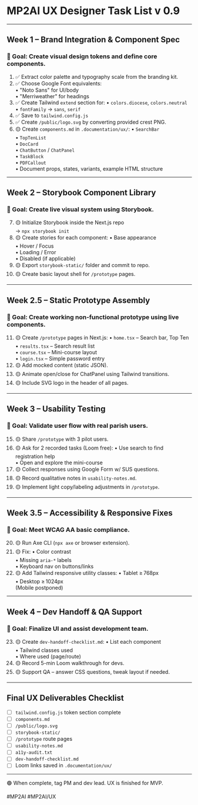 # MP2AI UX Designer Task List v 0.9

---

## Week 1 – Brand Integration & Component Spec

### 🎯 Goal: Create visual design tokens and define core components.

1. ✅ Extract color palette and typography scale from the branding kit.
2. ✅ Choose Google Font equivalents:  
   • "Noto Sans" for UI/body  
   • "Merriweather" for headings
3. ✅ Create Tailwind `extend` section for:
   • `colors.diocese`, `colors.neutral`  
   • `fontFamily` → `sans`, `serif`
4. ✅ Save to `tailwind.config.js`
5. ✅ Create `/public/logo.svg` by converting provided crest PNG.
6. 🟡 Create `components.md` in `.documentation/ux/`:
   • `SearchBar`  
   • `TopTenList`  
   • `DocCard`  
   • `ChatButton` / `ChatPanel`  
   • `TaskBlock`  
   • `PDFCallout`  
   • Document props, states, variants, example HTML structure

---

## Week 2 – Storybook Component Library

### 🎯 Goal: Create live visual system using Storybook.

7. 🟡 Initialize Storybook inside the Next.js repo  
   → `npx storybook init`
8. 🟡 Create stories for each component:
   • Base appearance  
   • Hover / Focus  
   • Loading / Error  
   • Disabled (if applicable)
9. 🟡 Export `storybook-static/` folder and commit to repo.
10. 🟡 Create basic layout shell for `/prototype` pages.

---

## Week 2.5 – Static Prototype Assembly

### 🎯 Goal: Create working non-functional prototype using live components.

11. 🟡 Create `/prototype` pages in Next.js:
   • `home.tsx` – Search bar, Top Ten  
   • `results.tsx` – Search result list  
   • `course.tsx` – Mini-course layout  
   • `login.tsx` – Simple password entry
12. 🟡 Add mocked content (static JSON).
13. 🟡 Animate open/close for ChatPanel using Tailwind transitions.
14. 🟡 Include SVG logo in the header of all pages.

---

## Week 3 – Usability Testing

### 🎯 Goal: Validate user flow with real parish users.

15. 🟡 Share `/prototype` with 3 pilot users.
16. 🟡 Ask for 2 recorded tasks (Loom free):
   • Use search to find registration help  
   • Open and explore the mini-course
17. 🟡 Collect responses using Google Form w/ SUS questions.
18. 🟡 Record qualitative notes in `usability-notes.md`.
19. 🟡 Implement light copy/labeling adjustments in `/prototype`.

---

## Week 3.5 – Accessibility & Responsive Fixes

### 🎯 Goal: Meet WCAG AA basic compliance.

20. 🟡 Run Axe CLI (`npx axe` or browser extension).
21. 🟡 Fix:
   • Color contrast  
   • Missing `aria-*` labels  
   • Keyboard nav on buttons/links
22. 🟡 Add Tailwind responsive utility classes:
   • Tablet ≥ 768px  
   • Desktop ≥ 1024px  
   (Mobile postponed)

---

## Week 4 – Dev Handoff & QA Support

### 🎯 Goal: Finalize UI and assist development team.

23. 🟡 Create `dev-handoff-checklist.md`:
   • List each component  
   • Tailwind classes used  
   • Where used (page/route)
24. 🟡 Record 5-min Loom walkthrough for devs.
25. 🟡 Support QA – answer CSS questions, tweak layout if needed.

---

## Final UX Deliverables Checklist

- [ ] `tailwind.config.js` token section complete
- [ ] `components.md`
- [ ] `/public/logo.svg`
- [ ] `storybook-static/`
- [ ] `/prototype` route pages
- [ ] `usability-notes.md`
- [ ] `a11y-audit.txt`
- [ ] `dev-handoff-checklist.md`
- [ ] Loom links saved in `.documentation/ux/`

---

🟢 When complete, tag PM and dev lead. UX is finished for MVP.

#MP2AI #MP2AI/UX